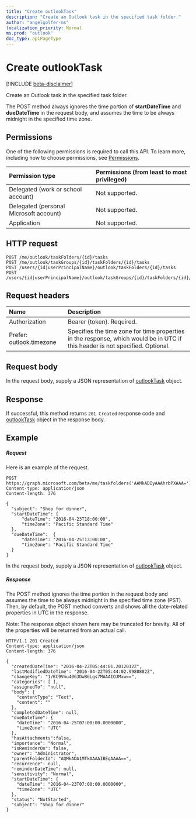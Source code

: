 ```yaml
---
title: "Create outlookTask"
description: "Create an Outlook task in the specified task folder."
author: "angelgolfer-ms"
localization_priority: Normal
ms.prod: "outlook"
doc_type: apiPageType
---
```


# Create outlookTask

[!INCLUDE [beta-disclaimer](../../includes/beta-disclaimer.md)]

Create an Outlook task in the specified task folder.

The POST method always ignores the time portion of **startDateTime** and **dueDateTime** in the request body, and assumes the time 
to be always midnight in the specified time zone.

## Permissions
One of the following permissions is required to call this API. To learn more, including how to choose permissions, see [Permissions](/graph/permissions-reference).

|Permission type      | Permissions (from least to most privileged)              |
|:--------------------|:---------------------------------------------------------|
|Delegated (work or school account) | Not supported.    |
|Delegated (personal Microsoft account) | Not supported.    |
|Application | Not supported. |

## HTTP request
<!-- { "blockType": "ignored" } -->
```http
POST /me/outlook/taskFolders/{id}/tasks
POST /me/outlook/taskGroups/{id}/taskFolders/{id}/tasks
POST /users/{id|userPrincipalName}/outlook/taskFolders/{id}/tasks
POST /users/{id|userPrincipalName}/outlook/taskGroups/{id}/taskFolders/{id}/tasks
```
## Request headers
| Name       | Description|
|:---------------|:----------|
| Authorization  | Bearer {token}. Required. |
| Prefer: outlook.timezone | Specifies the time zone for time properties in the response, which would be in UTC if this header is not specified. Optional.|

## Request body
In the request body, supply a JSON representation of [outlookTask](../resources/outlooktask.md) object.

## Response

If successful, this method returns `201 Created` response code and [outlookTask](../resources/outlooktask.md) object in the response body.

## Example
##### Request
Here is an example of the request.
<!-- {
  "blockType": "request",
  "name": "create_outlooktask_from_outlooktaskfolder"
}-->
```http
POST https://graph.microsoft.com/beta/me/taskfolders('AAMkADIyAAAhrbPXAAA=')/tasks
Content-type: application/json
Content-length: 376

{
  "subject": "Shop for dinner",
  "startDateTime": {
      "dateTime": "2016-04-23T18:00:00",
      "timeZone": "Pacific Standard Time"
  },
  "dueDateTime":  {
      "dateTime": "2016-04-25T13:00:00",
      "timeZone": "Pacific Standard Time"
  }
}
```
In the request body, supply a JSON representation of [outlookTask](../resources/outlooktask.md) object.
##### Response
The POST method ignores the time portion in the request body and assumes the time to be always midnight in the specified time zone (PST). 
Then, by default, the POST method converts and shows all the date-related properties in UTC in the response.

Note: The response object shown here may be truncated for brevity. All of the properties will be returned from an actual call.
<!-- {
  "blockType": "response",
  "truncated": true,
  "@odata.type": "microsoft.graph.outlookTask"
} -->
```http
HTTP/1.1 201 Created
Content-type: application/json
Content-length: 376

{
  "createdDateTime": "2016-04-22T05:44:01.2012012Z",
  "lastModifiedDateTime": "2016-04-22T05:44:02.9980882Z",
  "changeKey": "1/KC9Vmu40G3DwB6Lgs7MAAAIOJMxw==",
  "categories": [ ],
  "assignedTo": "null",
  "body": {
    "contentType": "Text",
    "content": ""
  },
  "completedDateTime": null,
  "dueDateTime": {
    "dateTime": "2016-04-25T07:00:00.0000000",
    "timeZone": "UTC"
  },
  "hasAttachments":false,
  "importance": "Normal",
  "isReminderOn": false,
  "owner": "Administrator",
  "parentFolderId": "AQMkADA1MTkAAAAIBEgAAAA==",
  "recurrence": null,
  "reminderDateTime": null,
  "sensitivity": "Normal",
  "startDateTime": {
    "dateTime": "2016-04-23T07:00:00.0000000",
    "timeZone": "UTC"
  },
  "status": "NotStarted",
  "subject": "Shop for dinner"
}
```

<!-- uuid: 8fcb5dbc-d5aa-4681-8e31-b001d5168d79
2015-10-25 14:57:30 UTC -->
<!--
{
  "type": "#page.annotation",
  "description": "Create outlookTask",
  "keywords": "",
  "section": "documentation",
  "tocPath": "",
  "suppressions": [
    "Error: /api-reference/beta/api/outlooktaskfolder-post-tasks.md:\r\n      Exception processing links.\r\n    System.ArgumentException: Link Definition was null. Link text: !INCLUDE [beta-disclaimer](../../includes/beta-disclaimer.md)\r\n      at ApiDoctor.Validation.DocFile.get_LinkDestinations()\r\n      at ApiDoctor.Validation.DocSet.ValidateLinks(Boolean includeWarnings, String[] relativePathForFiles, IssueLogger issues, Boolean requireFilenameCaseMatch, Boolean printOrphanedFiles)"
  ]
}
-->
